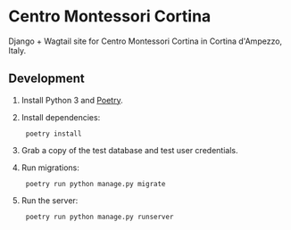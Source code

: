 # Centro Montessori Cortina

Django + Wagtail site for Centro Montessori Cortina in Cortina d'Ampezzo, Italy.

## Development

1. Install Python 3 and [Poetry](https://python-poetry.org/docs/).
2. Install dependencies:

        poetry install

3. Grab a copy of the test database and test user credentials.
4. Run migrations:

        poetry run python manage.py migrate

5. Run the server:

        poetry run python manage.py runserver

